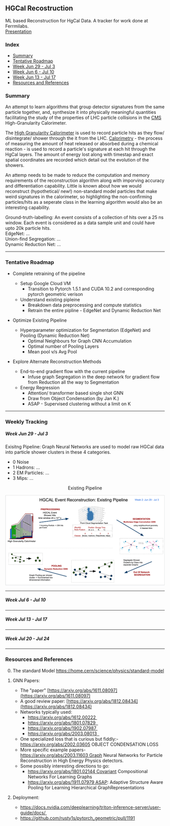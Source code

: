 ## HGCal Recostruction

ML based Reconstruction for HgCal Data. A tracker for work done at Ferrmilabs.\
[Presentation](https://docs.google.com/presentation/d/1WW9HBwumZRxsq518BsyRxTFi64VcT6rng09rtjOeNRk/edit?usp=sharing)

### Index
- [Summary](https://github.com/chhavisharma/hgcal-reco/blob/master/README.md#summary)
- [Tentative Roadmap](https://github.com/chhavisharma/hgcal-reco/blob/master/README.md#tentative-roadmap)
- [Week Jun 29 - Jul 3](https://github.com/chhavisharma/hgcal-reco/blob/master/README.md#week-jun-29---jul-3)
- [Week Jun 6  - Jul 10](https://github.com/chhavisharma/hgcal-reco/blob/master/README.md#week-jul-6---jul-10)
- [Week Jun 13 - Jul 17](https://github.com/chhavisharma/hgcal-reco/blob/master/README.md#week-jun-13---jul-17)
- [Resources and References](https://github.com/chhavisharma/hgcal-reco/blob/master/README.md#resources-and-references)


<!---
### Execution
* Author: [Chhavi Sharma](https://www.linkedin.com/in/chhavi275/)
* Tested on: *TBD*
* Installation Instructions: *TBD*
* Execution Instructions: *TBD*
-->

### Summary 
An attempt to learn algorithms that group detector signatures from the same particle together, and, synthesize it into physically meaningful quantities  facilitating the study of the properties of LHC particle collisions in the [CMS](https://home.cern/science/experiments/cms) High-Granularity Calorimeter.

The [High Granularity Calorimeter](https://cms.cern/news/new-era-calorimetry) is used to record particle hits as they flow/ disintegrate/ shower through the it from the LHC. [Calorimetry](https://cms.cern/news/new-era-calorimetry) - the process of measuring the amount of heat released or absorbed during a chemical reaction - is used to record a particle's signature at each hit through the HgCal layers. The amount of energy lost along with timestap and exact spatial coordinates are recorded which detail out the evolution of the showers. 

An attemp needs to be made to reduce the computation and memory requirements of the reconstruction algorithm along with imporving accuracy and differentiation capability. Little is known about how we would reconstruct (hypothetical/ new!) non-standard model particles that make weird signatures in the calorimeter, so highlighting the non-confirming particles/hits as a seperate class in the learning algorithm would also be an interesting capability.

Ground-truth-labelling: An event consists of a collection of hits over a 25 ns window. Each event is considered as a data sample unit and could have upto 20k particle hits.\
EdgeNet: ...\
Union-find Segregation: ...\
Dynamic Reduction Net: ... 

_________________________________________________________________________________________________


### Tentative Roadmap

- Complete retraining of the pipeline
    - Setup Google Cloud VM
        - Transition to Pytorch 1.5.1 and CUDA 10.2 and corresponding pytorch geometric verison
    - Understand existing pipleine
        - Breakdown data preprocessing and compute statistics
        - Retrain the entire pipline - EdgeNet and Dynamic Reduction Net
    
- Optimize Existing Pipeline
    - Hyperparameter optimization for Segmentation (EdgeNet) and Pooling (Dynamic Reduction Net)
        - Optimal Neighbours for Graph CNN Accumulation
        - Optimal number of Pooling Layers
        - Mean pool v/s Avg Pool 

- Explore Alternate Reconstruction Methods
    - End-to-end gradient flow with the current pipeline 
        - Infuse graph Segregation in the deep network for gradient flow from Reduction all the way to Segmentation
    - Energy Regression
        - Attention/ transformer based single shot GNN
        - Draw from Object Condensation (by Jan K.)
        - ASAP - Supervised clustering without a limit on K

_________________________________________________________________________________________________

### Weekly Tracking


##### Week Jun 29 - Jul 3
 
Exisitng Pipeline: Graph Neural Networks are used to model raw HGCal data into particle shower clusters in these 4 categories.
  - 0 Noise
  - 1 Hadrons: ...
  - 2 EM Particles: ...
  - 3 Mips: ...

<p align="center"> Existing Pipeline </p>
<p align="center">
  <img src="images/ExistingPipeline.png"/>
</p>  

_________________________________________________________________________________________________

##### Week Jul 6 - Jul 10




_________________________________________________________________________________________________

##### Week Jul 13 - Jul 17





_________________________________________________________________________________________________

##### Week Jul 20 - Jul 24





_________________________________________________________________________________________________


### Resources and References 
0. The standard Model https://home.cern/science/physics/standard-model

1. GNN Papers: 
    - The "paper" [https://arxiv.org/abs/1611.08097](https://arxiv.org/abs/1611.08097)
    - A good review paper: [https://arxiv.org/abs/1812.08434](https://arxiv.org/abs/1812.08434)
    - Networks typically used:
      - https://arxiv.org/abs/1612.00222 
      - https://arxiv.org/abs/1801.07829  
      - https://arxiv.org/abs/1902.07987 
      - https://arxiv.org/abs/2003.08013  
    - One specialized loss that is curious but fiddly:- https://arxiv.org/abs/2002.03605 OBJECT CONDENSATION LOSS
    - More specific example papers- https://arxiv.org/abs/2003.11603 Graph Neural Networks for Particle Reconstruction in High Energy Physics detectors.
    - Some possibly interesting directions to go:
      - https://arxiv.org/abs/1801.02144 Covariant Compositional Networks For Learning Graphs
      - https://arxiv.org/abs/1911.07979 ASAP: Adaptive Structure Aware Pooling for Learning Hierarchical GraphRepresentations
2. Deployment:
    - https://docs.nvidia.com/deeplearning/triton-inference-server/user-guide/docs/ 
    - https://github.com/rusty1s/pytorch_geometric/pull/1191
